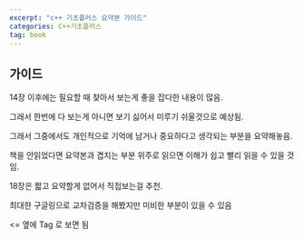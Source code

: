 ```yaml
---
excerpt: "c++ 기초플러스 요약본 가이드"
categories: C++기초플러스
tag: book
---
```

## 가이드

14장 이후에는 필요할 때 찾아서 보는게 좋을 잡다한 내용이 많음.

그래서 한번에 다 보는게 아니면 보기 싫어서 미루기 쉬울것으로 예상됨.

그래서 그중에서도 개인적으로 기억에 남거나 중요하다고 생각되는 부분을 요약해놓음.

책을 안읽었다면 요약본과 겹치는 부분 위주로 읽으면 이해가 쉽고 빨리 읽을 수 있을 것임.

18장은 짧고 요약할게 없어서 직접보는걸 추천. 

최대한 구글링으로 교차검증을 해봤지만 미비한 부분이 있을 수 있음

<= 옆에 Tag 로 보면 됨
